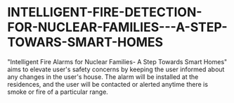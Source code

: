 # INTELLIGENT-FIRE-DETECTION-FOR-NUCLEAR-FAMILIES---A-STEP-TOWARS-SMART-HOMES
"Intelligent Fire Alarms for Nuclear Families- A Step Towards Smart Homes" aims to elevate user's safety concerns by keeping the user informed about any changes in the user's house.  The alarm will be installed at the residences, and the user will be contacted or alerted anytime there is smoke or fire of a particular range. 
